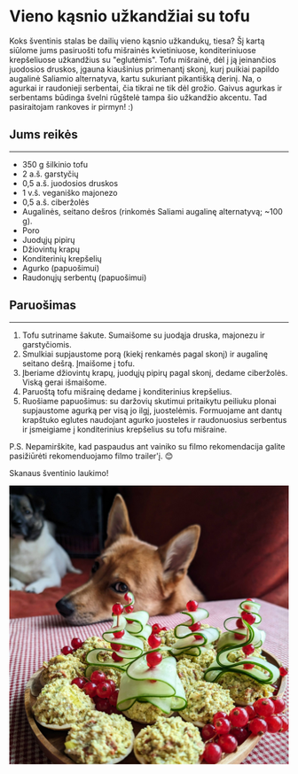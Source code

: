 # Vieno kąsnio užkandžiai su tofu

 Koks šventinis stalas be dailių vieno kąsnio užkandukų, tiesa? Šį kartą siūlome jums pasiruošti tofu mišrainės kvietiniuose, konditeriniuose krepšeliuose užkandžius su "eglutėmis". Tofu mišrainė, dėl į ją įeinančios juodosios druskos, įgauna kiaušinius primenantį skonį, kurį puikiai papildo augalinė Saliamio alternatyva, kartu sukuriant pikantišką derinį. Na, o agurkai ir raudonieji serbentai, čia tikrai ne tik dėl grožio. Gaivus agurkas ir serbentams būdinga švelni rūgštelė tampa šio užkandžio akcentu. 
 Tad pasiraitojam rankoves ir pirmyn! :)


## Jums reikės
<hr/>

* 350 g šilkinio tofu
* 2 a.š. garstyčių
* 0,5 a.š. juodosios druskos
* 1 v.š. veganiško majonezo
* 0,5 a.š. ciberžolės
* Augalinės, seitano dešros (rinkomės Saliami augalinę alternatyvą; ~100 g).
* Poro
* Juodųjų pipirų
* Džiovintų krapų
* Konditerinių krepšelių
* Agurko (papuošimui)
* Raudonųjų serbentų (papuošimui)

## Paruošimas
<hr/>

1. Tofu sutriname šakute. Sumaišome su juodąja druska, majonezu ir garstyčiomis.
2. Smulkiai supjaustome porą (kiekį renkamės pagal skonį) ir augalinę seitano dešrą. Įmaišome į tofu.
3. Įberiame džiovintų krapų, juodųjų pipirų pagal skonį, dedame ciberžolės. Viską gerai išmaišome. 
4. Paruoštą tofu mišrainę dedame į konditerinius krepšelius.
5. Ruošiame papuošimus: su daržovių skutimui pritaikytu peiliuku plonai supjaustome agurką per visą jo ilgį, juostelėmis. Formuojame ant dantų krapštuko eglutes naudojant agurko juosteles ir raudonuosius serbentus ir įsmeigiame į konditerinius krepšelius su tofu mišraine. 

P.S. Nepamirškite, kad paspaudus ant vainiko su filmo rekomendacija galite pasižiūrėti rekomenduojamo filmo trailer'į. 😊 

Skanaus šventinio laukimo!

![name](../../pav/uzkandziai.jpg)
